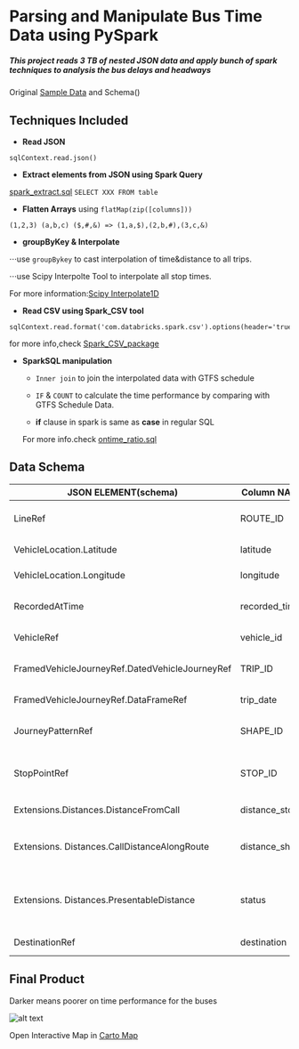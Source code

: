 # Parsing and Manipulate Bus Time Data using PySpark

##### This project reads 3 TB of nested JSON data and apply bunch of spark techniques to analysis the bus delays and headways
Original [Sample Data](https://raw.githubusercontent.com/sarangof/Bus-Capstone/master/Spark/test.jsons) and Schema()
## Techniques Included

- __Read JSON__
```
sqlContext.read.json()
```
- __Extract elements from JSON using Spark Query__

[spark_extract.sql](https://github.com/sarangof/Bus-Capstone/blob/master/Spark/spark_extract.sql)
`SELECT XXX FROM table`

- __Flatten Arrays__ using `flatMap(zip([columns]))`
```
(1,2,3) (a,b,c) ($,#,&) => (1,a,$),(2,b,#),(3,c,&)
```
- __groupByKey & Interpolate__

⋅⋅⋅use `groupBykey` to cast interpolation of time&distance to all trips.

⋅⋅⋅use Scipy Interpolte Tool to interpolate all stop times.

For more information:[Scipy Interpolate1D](http://docs.scipy.org/doc/scipy/reference/generated/scipy.interpolate.interp1d.html#scipy.interpolate.interp1d)

- __Read CSV using Spark_CSV tool__
```
sqlContext.read.format('com.databricks.spark.csv').options(header='true').load()
```
for more info,check [Spark_CSV_package](https://github.com/databricks/spark-csv)

- __SparkSQL manipulation__

   * `Inner join`  to join the interpolated data with GTFS schedule

   * `IF` & `COUNT` to calculate the time performance by comparing with GTFS Schedule Data.

    * __if__ clause in spark is same as __case__ in regular SQL

    For more info.check [ontime_ratio.sql](https://github.com/sarangof/Bus-Capstone/blob/master/Spark/ontime_ratio/ontime_ratio.sql)

## Data Schema
| JSON ELEMENT(schema)                           | Column NAME    | explanation                                   |
|------------------------------------------------|----------------|-----------------------------------------------|
| LineRef                                        | ROUTE_ID       | Name of bus line(B42)                         |
| VehicleLocation.Latitude                       | latitude       | latitude of record                            |
| VehicleLocation.Longitude                      | longitude      | longitude of record                           |
| RecordedAtTime                                 | recorded_time  | What time it get recorded                     |
| VehicleRef                                     | vehicle_id     | ID of vehicle                                 |
| FramedVehicleJourneyRef.DatedVehicleJourneyRef | TRIP_ID        | Same as trip_id in GTFS*                      |
| FramedVehicleJourneyRef.DataFrameRef           | trip_date      | Date of the trip                              |
| JourneyPatternRef                              | SHAPE_ID       | Same as shape_id in GTFS*                     |
| StopPointRef                                   | STOP_ID        | Id of next stop(Same as stop_id in GTFS)      |
| Extensions.Distances.DistanceFromCall          | distance_stop  | Distance to next stop                         |
| Extensions. Distances.CallDistanceAlongRoute   | distance_shape | Stop_s total distance along the shape         |
| Extensions. Distances.PresentableDistance      | status         | Report the current status of bus to next stop |
| DestinationRef                                 | destination    | Headsign of bus                               |
## Final Product
Darker means poorer on time performance for the buses

![alt text](https://github.com/sarangof/Bus-Capstone/blob/master/plots/on_time_performance_stops.png "Sample of on time performance")

Open Interactive Map in [Carto Map](https://saf537.carto.com/viz/c21efdeb-ec45-45f2-b2d3-c47993bb89ff/public_map)
